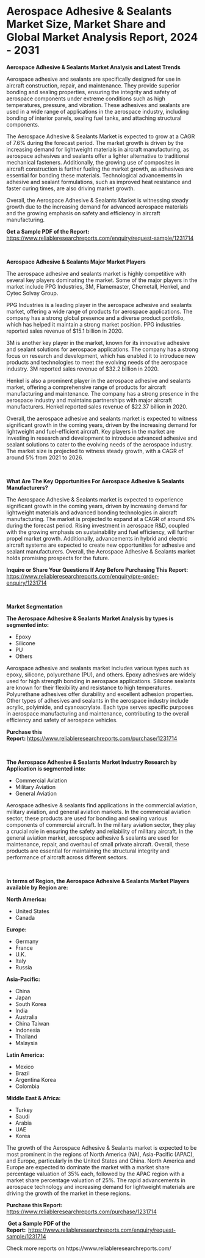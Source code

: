<p><h1>Aerospace Adhesive & Sealants Market Size, Market Share and Global Market Analysis Report, 2024 - 2031</h1></p><p><strong>Aerospace Adhesive & Sealants Market Analysis and Latest Trends</strong></p>
<p><p>Aerospace adhesive and sealants are specifically designed for use in aircraft construction, repair, and maintenance. They provide superior bonding and sealing properties, ensuring the integrity and safety of aerospace components under extreme conditions such as high temperatures, pressure, and vibration. These adhesives and sealants are used in a wide range of applications in the aerospace industry, including bonding of interior panels, sealing fuel tanks, and attaching structural components.</p><p>The Aerospace Adhesive & Sealants Market is expected to grow at a CAGR of 7.6% during the forecast period. The market growth is driven by the increasing demand for lightweight materials in aircraft manufacturing, as aerospace adhesives and sealants offer a lighter alternative to traditional mechanical fasteners. Additionally, the growing use of composites in aircraft construction is further fueling the market growth, as adhesives are essential for bonding these materials. Technological advancements in adhesive and sealant formulations, such as improved heat resistance and faster curing times, are also driving market growth.</p><p>Overall, the Aerospace Adhesive & Sealants Market is witnessing steady growth due to the increasing demand for advanced aerospace materials and the growing emphasis on safety and efficiency in aircraft manufacturing.</p></p>
<p><strong>Get a Sample PDF of the Report:&nbsp;</strong> <a href="https://www.reliableresearchreports.com/enquiry/request-sample/1231714">https://www.reliableresearchreports.com/enquiry/request-sample/1231714</a></p>
<p>&nbsp;</p>
<p><strong>Aerospace Adhesive & Sealants Major Market Players</strong></p>
<p><p>The aerospace adhesive and sealants market is highly competitive with several key players dominating the market. Some of the major players in the market include PPG Industries, 3M, Flamemaster, Chemetall, Henkel, and Cytec Solvay Group.</p><p>PPG Industries is a leading player in the aerospace adhesive and sealants market, offering a wide range of products for aerospace applications. The company has a strong global presence and a diverse product portfolio, which has helped it maintain a strong market position. PPG industries reported sales revenue of $15.1 billion in 2020.</p><p>3M is another key player in the market, known for its innovative adhesive and sealant solutions for aerospace applications. The company has a strong focus on research and development, which has enabled it to introduce new products and technologies to meet the evolving needs of the aerospace industry. 3M reported sales revenue of $32.2 billion in 2020.</p><p>Henkel is also a prominent player in the aerospace adhesive and sealants market, offering a comprehensive range of products for aircraft manufacturing and maintenance. The company has a strong presence in the aerospace industry and maintains partnerships with major aircraft manufacturers. Henkel reported sales revenue of $22.37 billion in 2020.</p><p>Overall, the aerospace adhesive and sealants market is expected to witness significant growth in the coming years, driven by the increasing demand for lightweight and fuel-efficient aircraft. Key players in the market are investing in research and development to introduce advanced adhesive and sealant solutions to cater to the evolving needs of the aerospace industry. The market size is projected to witness steady growth, with a CAGR of around 5% from 2021 to 2026.</p></p>
<p>&nbsp;</p>
<p><strong>What Are The Key Opportunities For Aerospace Adhesive & Sealants Manufacturers?</strong></p>
<p><p>The Aerospace Adhesive & Sealants market is expected to experience significant growth in the coming years, driven by increasing demand for lightweight materials and advanced bonding technologies in aircraft manufacturing. The market is projected to expand at a CAGR of around 6% during the forecast period. Rising investment in aerospace R&D, coupled with the growing emphasis on sustainability and fuel efficiency, will further propel market growth. Additionally, advancements in hybrid and electric aircraft systems are expected to create new opportunities for adhesive and sealant manufacturers. Overall, the Aerospace Adhesive & Sealants market holds promising prospects for the future.</p></p>
<p><strong>Inquire or Share Your Questions If Any Before Purchasing This Report:</strong> <a href="https://www.reliableresearchreports.com/enquiry/pre-order-enquiry/1231714">https://www.reliableresearchreports.com/enquiry/pre-order-enquiry/1231714</a></p>
<p>&nbsp;</p>
<p><strong>Market Segmentation</strong></p>
<p><strong>The Aerospace Adhesive & Sealants Market Analysis by types is segmented into:</strong></p>
<p><ul><li>Epoxy</li><li>Silicone</li><li>PU</li><li>Others</li></ul></p>
<p><p>Aerospace adhesive and sealants market includes various types such as epoxy, silicone, polyurethane (PU), and others. Epoxy adhesives are widely used for high strength bonding in aerospace applications. Silicone sealants are known for their flexibility and resistance to high temperatures. Polyurethane adhesives offer durability and excellent adhesion properties. Other types of adhesives and sealants in the aerospace industry include acrylic, polyimide, and cyanoacrylate. Each type serves specific purposes in aerospace manufacturing and maintenance, contributing to the overall efficiency and safety of aerospace vehicles.</p></p>
<p><strong>Purchase this Report:&nbsp;</strong><a href="https://www.reliableresearchreports.com/purchase/1231714">https://www.reliableresearchreports.com/purchase/1231714</a></p>
<p>&nbsp;</p>
<p><strong>The Aerospace Adhesive & Sealants Market Industry Research by Application is segmented into:</strong></p>
<p><ul><li>Commercial Aviation</li><li>Military Aviation</li><li>General Aviation</li></ul></p>
<p><p>Aerospace adhesive & sealants find applications in the commercial aviation, military aviation, and general aviation markets. In the commercial aviation sector, these products are used for bonding and sealing various components of commercial aircraft. In the military aviation sector, they play a crucial role in ensuring the safety and reliability of military aircraft. In the general aviation market, aerospace adhesive & sealants are used for maintenance, repair, and overhaul of small private aircraft. Overall, these products are essential for maintaining the structural integrity and performance of aircraft across different sectors.</p></p>
<p>&nbsp;</p>
<p><strong>In terms of Region, the Aerospace Adhesive & Sealants Market Players available by Region are:</strong></p>
<p>
    <p> <strong> North America: </strong>
        <ul>
            <li>United States</li>
            <li>Canada</li>
        </ul>
        </p> 
    <p> <strong> Europe: </strong>
        <ul>
            <li>Germany</li>
            <li>France</li>
            <li>U.K.</li>
            <li>Italy</li>
            <li>Russia</li>
        </ul>
        </p> 
    <p> <strong> Asia-Pacific: </strong>
        <ul>
            <li>China</li>
            <li>Japan</li>
            <li>South Korea</li>
            <li>India</li>
            <li>Australia</li>
            <li>China Taiwan</li>
            <li>Indonesia</li>
            <li>Thailand</li>
            <li>Malaysia</li>
        </ul>
        </p> 
    <p> <strong> Latin America: </strong>
        <ul>
            <li>Mexico</li>
            <li>Brazil</li>
            <li>Argentina Korea</li>
            <li>Colombia</li>
        </ul>
        </p> 
    <p> <strong> Middle East & Africa: </strong>
        <ul>
            <li>Turkey</li>
            <li>Saudi</li>
            <li>Arabia</li>
            <li>UAE</li>
            <li>Korea</li>
        </ul>
    </p>
    </p>
<p><p>The growth of the Aerospace Adhesive & Sealants market is expected to be most prominent in the regions of North America (NA), Asia-Pacific (APAC), and Europe, particularly in the United States and China. North America and Europe are expected to dominate the market with a market share percentage valuation of 35% each, followed by the APAC region with a market share percentage valuation of 25%. The rapid advancements in aerospace technology and increasing demand for lightweight materials are driving the growth of the market in these regions.</p></p>
<p><strong>Purchase this Report: </strong><a href="https://www.reliableresearchreports.com/purchase/1231714">https://www.reliableresearchreports.com/purchase/1231714</a></p>
<p>&nbsp;<strong>Get a Sample PDF of the Report:&nbsp;&nbsp;</strong><a href="https://www.reliableresearchreports.com/enquiry/request-sample/1231714">https://www.reliableresearchreports.com/enquiry/request-sample/1231714</a></p>
<p><strong></strong></p>
<p>Check more reports on https://www.reliableresearchreports.com/</p>